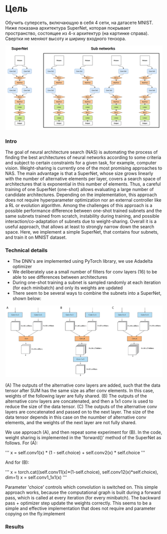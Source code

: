 # Цель
Обучить суперсеть, включающую в себя 4 сети, на датасете MNIST. Ниже показана архитектура SuperNet, которая покрывает пространство, состоящее из 4-х архитектур (на картинке справа).
Свертки не меняют высоту и ширину входного тензора.

![SuperNet architecture](figures/super_network.png "SuperNet architecture")

### Intro
The goal of neural architecture search (NAS) is automating the process of finding the best architectures of neural networks according to some criteria and subject to certain constraints for a given task, for example, computer vision.
Weight-sharing is currently one of the most promising approaches to NAS.
The main advantage is that a SuperNet, whose size grows linearly with the number of alternative elements per layer, covers a search space of architectures that is exponential in this number of elements.
Thus, a careful training of one SuperNet (one-shot) allows evaluating a large number of candidate architectures.
Depending on the implementation, this approach does not require hyperparameter optimization nor an external controller like a RL or evolution algorithm.
Among the challenges of this approach is a possible performance difference between one-shot trained subnets and the same subnets trained from scratch, instability during training, and possible interaction/co-adaptation of subnets due to weight-sharing.
Overall it is a useful approach, that allows at least to strongly narrow down the search space.
Here, we implement a simple SuperNet, that contains four subnets, and train it on MNIST dataset.

### Technical details
- The DNN's are implemented using PyTorch library, we use Adadelta optimizer
- We deliberately use a small number of filters for conv layers (16) to be able to see differences between architectures
- During one-shot training a subnet is sampled randomly at each iteration (for each minibatch) and only its weights are updated
- There seem to be several ways to combine the subnets into a SuperNet, shown below:

![Weight sharing](figures/weight_sharing.png "Weight sharing")

(A) The outputs of the alternative conv layers are added, such that the data tensor after SUM has the same size as after conv elements.
In this case, weights of the following layer are fully shared.
(B) The outputs of the alternative conv layers are concatenated, and then a 1x1 conv is used to reduce the size of the data tensor.
(C) The outputs of the alternative conv layers are concatenated and passed on to the next layer. The size of the data tensor depends in this case on the nuumber of alternative conv elements, and the weights of the next layer are not fully shared.

We use approach (A), and then repeat some experiment for (B). In the code, weight sharing is implemented in the 'forward()' method of the SuperNet as follows. For (A):

'''
x = self.conv1(x) * (1 - self.choice) + self.conv2(x) * self.choice
'''

And for (B):

'''
x = torch.cat((self.conv11(x)*(1-self.choice), self.conv12(x)*self.choice), dim=1)
x = self.conv1_1x1(x)
'''

Parameter 'choice' controls which convolution is switched on. This simple approach works, because the computational graph is built during a forward pass, which is called at every iteration (for every minibatch). The backward pass + optimizer step update the weights correctly.
This seems to be a simple and effective implementation that does not require and parameter copying on the fly.implement

### Results
